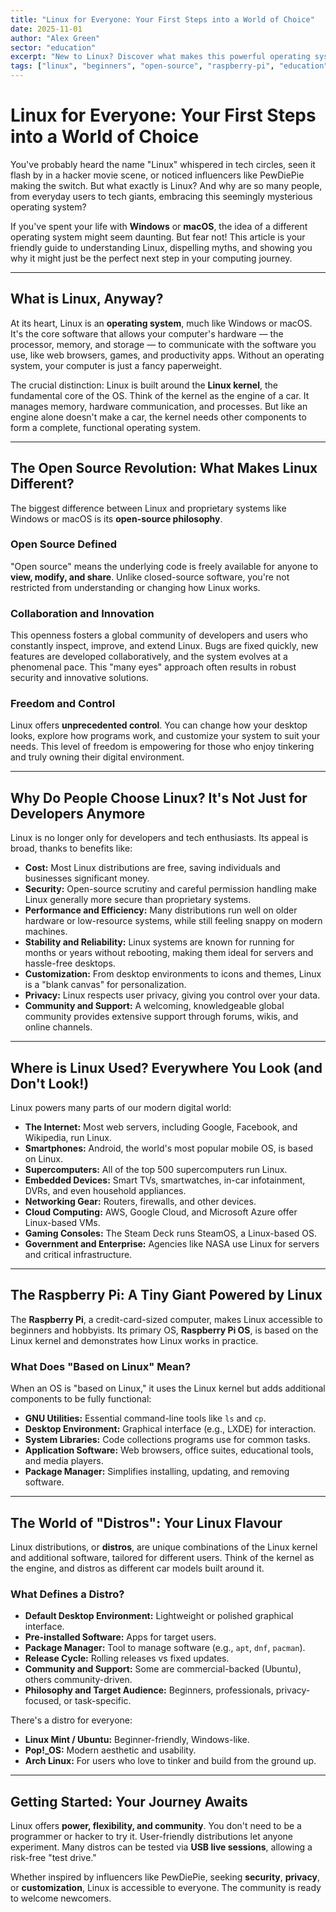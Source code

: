```yaml
---
title: "Linux for Everyone: Your First Steps into a World of Choice"
date: 2025-11-01
author: "Alex Green"
sector: "education"
excerpt: "New to Linux? Discover what makes this powerful operating system special, how it's used everywhere from smartphones to supercomputers, and why it might be perfect for your next computing adventure."
tags: ["linux", "beginners", "open-source", "raspberry-pi", "education", "distros"]
---
```


# Linux for Everyone: Your First Steps into a World of Choice

You've probably heard the name "Linux" whispered in tech circles, seen it flash by in a hacker movie scene, or noticed influencers like PewDiePie making the switch. But what exactly is Linux? And why are so many people, from everyday users to tech giants, embracing this seemingly mysterious operating system?

If you've spent your life with **Windows** or **macOS**, the idea of a different operating system might seem daunting. But fear not! This article is your friendly guide to understanding Linux, dispelling myths, and showing you why it might just be the perfect next step in your computing journey.

---

## What is Linux, Anyway?

At its heart, Linux is an **operating system**, much like Windows or macOS. It's the core software that allows your computer's hardware — the processor, memory, and storage — to communicate with the software you use, like web browsers, games, and productivity apps. Without an operating system, your computer is just a fancy paperweight.

The crucial distinction: Linux is built around the **Linux kernel**, the fundamental core of the OS. Think of the kernel as the engine of a car. It manages memory, hardware communication, and processes. But like an engine alone doesn't make a car, the kernel needs other components to form a complete, functional operating system.

---

## The Open Source Revolution: What Makes Linux Different?

The biggest difference between Linux and proprietary systems like Windows or macOS is its **open-source philosophy**.

### Open Source Defined
"Open source" means the underlying code is freely available for anyone to **view, modify, and share**. Unlike closed-source software, you're not restricted from understanding or changing how Linux works.

### Collaboration and Innovation
This openness fosters a global community of developers and users who constantly inspect, improve, and extend Linux. Bugs are fixed quickly, new features are developed collaboratively, and the system evolves at a phenomenal pace. This "many eyes" approach often results in robust security and innovative solutions.

### Freedom and Control
Linux offers **unprecedented control**. You can change how your desktop looks, explore how programs work, and customize your system to suit your needs. This level of freedom is empowering for those who enjoy tinkering and truly owning their digital environment.

---

## Why Do People Choose Linux? It's Not Just for Developers Anymore

Linux is no longer only for developers and tech enthusiasts. Its appeal is broad, thanks to benefits like:

- **Cost:** Most Linux distributions are free, saving individuals and businesses significant money.
- **Security:** Open-source scrutiny and careful permission handling make Linux generally more secure than proprietary systems.
- **Performance and Efficiency:** Many distributions run well on older hardware or low-resource systems, while still feeling snappy on modern machines.
- **Stability and Reliability:** Linux systems are known for running for months or years without rebooting, making them ideal for servers and hassle-free desktops.
- **Customization:** From desktop environments to icons and themes, Linux is a "blank canvas" for personalization.
- **Privacy:** Linux respects user privacy, giving you control over your data.
- **Community and Support:** A welcoming, knowledgeable global community provides extensive support through forums, wikis, and online channels.

---

## Where is Linux Used? Everywhere You Look (and Don't Look!)

Linux powers many parts of our modern digital world:

- **The Internet:** Most web servers, including Google, Facebook, and Wikipedia, run Linux.
- **Smartphones:** Android, the world's most popular mobile OS, is based on Linux.
- **Supercomputers:** All of the top 500 supercomputers run Linux.
- **Embedded Devices:** Smart TVs, smartwatches, in-car infotainment, DVRs, and even household appliances.
- **Networking Gear:** Routers, firewalls, and other devices.
- **Cloud Computing:** AWS, Google Cloud, and Microsoft Azure offer Linux-based VMs.
- **Gaming Consoles:** The Steam Deck runs SteamOS, a Linux-based OS.
- **Government and Enterprise:** Agencies like NASA use Linux for servers and critical infrastructure.

---

## The Raspberry Pi: A Tiny Giant Powered by Linux

The **Raspberry Pi**, a credit-card-sized computer, makes Linux accessible to beginners and hobbyists. Its primary OS, **Raspberry Pi OS**, is based on the Linux kernel and demonstrates how Linux works in practice.

### What Does "Based on Linux" Mean?

When an OS is "based on Linux," it uses the Linux kernel but adds additional components to be fully functional:

- **GNU Utilities:** Essential command-line tools like `ls` and `cp`.
- **Desktop Environment:** Graphical interface (e.g., LXDE) for interaction.
- **System Libraries:** Code collections programs use for common tasks.
- **Application Software:** Web browsers, office suites, educational tools, and media players.
- **Package Manager:** Simplifies installing, updating, and removing software.

---

## The World of "Distros": Your Linux Flavour

Linux distributions, or **distros**, are unique combinations of the Linux kernel and additional software, tailored for different users. Think of the kernel as the engine, and distros as different car models built around it.

### What Defines a Distro?

- **Default Desktop Environment:** Lightweight or polished graphical interface.
- **Pre-installed Software:** Apps for target users.
- **Package Manager:** Tool to manage software (e.g., `apt`, `dnf`, `pacman`).
- **Release Cycle:** Rolling releases vs fixed updates.
- **Community and Support:** Some are commercial-backed (Ubuntu), others community-driven.
- **Philosophy and Target Audience:** Beginners, professionals, privacy-focused, or task-specific.

There's a distro for everyone:

- **Linux Mint / Ubuntu:** Beginner-friendly, Windows-like.
- **Pop!_OS:** Modern aesthetic and usability.
- **Arch Linux:** For users who love to tinker and build from the ground up.

---

## Getting Started: Your Journey Awaits

Linux offers **power, flexibility, and community**. You don't need to be a programmer or hacker to try it. User-friendly distributions let anyone experiment. Many distros can be tested via **USB live sessions**, allowing a risk-free "test drive."

Whether inspired by influencers like PewDiePie, seeking **security**, **privacy**, or **customization**, Linux is accessible to everyone. The community is ready to welcome newcomers.